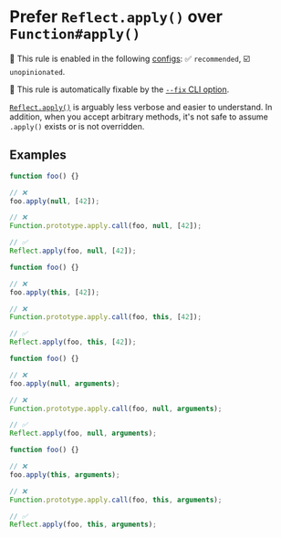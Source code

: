 # Prefer `Reflect.apply()` over `Function#apply()`

💼 This rule is enabled in the following [configs](https://github.com/sindresorhus/eslint-plugin-unicorn#recommended-config): ✅ `recommended`, ☑️ `unopinionated`.

🔧 This rule is automatically fixable by the [`--fix` CLI option](https://eslint.org/docs/latest/user-guide/command-line-interface#--fix).

<!-- end auto-generated rule header -->
<!-- Do not manually modify this header. Run: `npm run fix:eslint-docs` -->

[`Reflect.apply()`](https://developer.mozilla.org/en-US/docs/Web/JavaScript/Reference/Global_Objects/Reflect/apply) is arguably less verbose and easier to understand. In addition, when you accept arbitrary methods, it's not safe to assume `.apply()` exists or is not overridden.

## Examples

```js
function foo() {}

// ❌
foo.apply(null, [42]);

// ❌
Function.prototype.apply.call(foo, null, [42]);

// ✅
Reflect.apply(foo, null, [42]);
```

```js
function foo() {}

// ❌
foo.apply(this, [42]);

// ❌
Function.prototype.apply.call(foo, this, [42]);

// ✅
Reflect.apply(foo, this, [42]);
```

```js
function foo() {}

// ❌
foo.apply(null, arguments);

// ❌
Function.prototype.apply.call(foo, null, arguments);

// ✅
Reflect.apply(foo, null, arguments);
```

```js
function foo() {}

// ❌
foo.apply(this, arguments);

// ❌
Function.prototype.apply.call(foo, this, arguments);

// ✅
Reflect.apply(foo, this, arguments);
```
